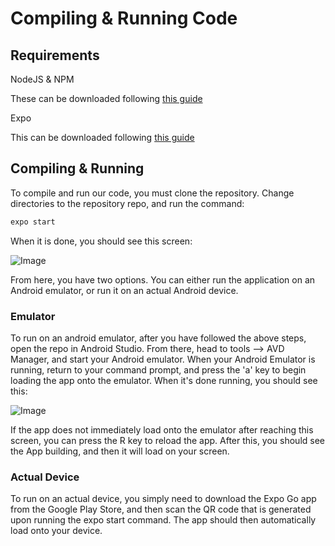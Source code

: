 # Compiling & Running Code

## Requirements
NodeJS & NPM 

These can be downloaded following [this guide](https://www.guru99.com/download-install-node-js.html)

Expo

This can be downloaded following [this guide](https://docs.expo.dev/get-started/installation/)
## Compiling & Running

To compile and run our code, you must clone the repository. Change directories to the repository repo, and run the command:

```bash
expo start
```

When it is done, you should see this screen: 

![Image](https://i.gyazo.com/a4db281020fd3a3f71e7fb94d9784221.png)

From here, you have two options. You can either run the application on an Android emulator, or run it on an actual Android device.

### Emulator
To run on an android emulator, after you have followed the above steps, open the repo in Android Studio. From there, head to tools --> AVD Manager, and start your Android emulator. When your Android Emulator is running, return to your command prompt, and press the 'a' key to begin loading the app onto the emulator. When it's done running, you should see this: 

![Image](https://i.gyazo.com/3ef7cb3453db20b135d64fd35c02629d.png)

If the app does not immediately load onto the emulator after reaching this screen, you can press the R key to reload the app. After this, you should see the App building, and then it will load on your screen.

### Actual Device
To run on an actual device, you simply need to download the Expo Go app from the Google Play Store, and then scan the QR code that is generated upon running the expo start command. The app should then automatically load onto your device.
